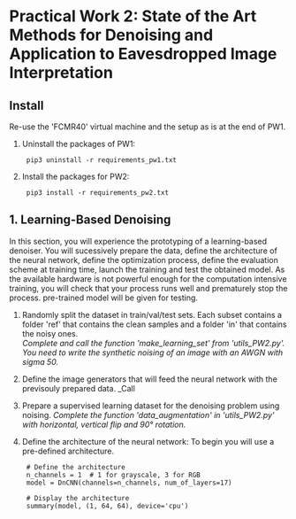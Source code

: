 # Practical Work 2: State of the Art Methods for Denoising and Application to Eavesdropped Image Interpretation

## Install
Re-use the 'FCMR40' virtual machine and the setup as is at the end of PW1.  

1. Uninstall the packages of PW1:

		pip3 uninstall -r requirements_pw1.txt

2. Install the packages for PW2:

		pip3 install -r requirements_pw2.txt
		



## 1. Learning-Based Denoising
In this section, you will experience the prototyping of a learning-based denoiser. You will sucessively prepare the data, define the architecture of the neural network, define the optimization process, define the evaluation scheme at training time, launch the training and test the obtained model. As the available hardware is not powerful enough for the computation intensive training, you will check that your process runs well and prematurely stop the process. pre-trained model will be given for testing. 

1. Randomly split the dataset in train/val/test sets. Each subset contains a folder 'ref' that contains the clean samples and a folder 'in' that contains the noisy ones.  
_Complete and call the function 'make_learning_set' from 'utils_PW2.py'. You need to write the synthetic noising of an image with an AWGN with sigma 50._

			
3. Define the image generators that will feed the neural network with the previsouly prepared data. 
_Call 

2. Prepare a supervised learning dataset for the denoising problem using noising.
_Complete the function 'data_augmentation' in 'utils_PW2.py' with horizontal, vertical flip and 90° rotation._

2. Define the architecture of the neural network:
To begin you will use a pre-defined architecture.

		# Define the architecture
		n_channels = 1  # 1 for grayscale, 3 for RGB
		model = DnCNN(channels=n_channels, num_of_layers=17)
		
		# Display the architecture
		summary(model, (1, 64, 64), device='cpu')